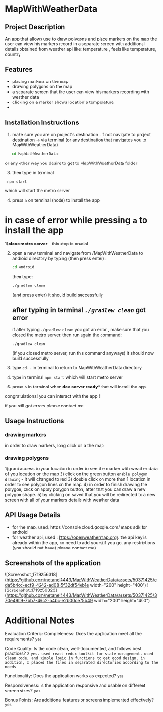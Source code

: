 # MapWithWeatherData

## Project Description

An app that allows use to draw polygons and place markers on the map
the user can view his markers record in a separate screen with additional details obtained from
weather api like: temperature , feels like temperature, country

## Features
- placing markers on the map
- drawing polygons on the map
- a separate screen that the user can view his markers recording with weather data
- clicking on a marker shows location's temperature
- 
## Installation Instructions
1) make sure you are on project's destination . if not navigate to project destination -> via terminal 
    (or any destination that navigates you to MapWithWeatherData)
 ```bash
    cd MapWithWeatherData
```
  or any other way you desire to get to MapWithWeatherData folder

3) then type in terminal
```bash
 npm start
```
 which will start the metro server
 
4) press  ```a``` on terminal (node) to install the app

# in case of error while pressing `a` to install the app

1)**close metro server** - this step is crucial

2) open a new terminal and navigate from /MapWithWeatherData to android directory by typing (then press enter) :  
 
   ```bash
   cd android
   ```
   then type:
   
    ```bash
    ./gradlew clean
    ```
   (and press enter) it should  build successfully
   
   ## after typing in terminal *`./gradlew clean`* got error
   
   if after typing  ```./gradlew clean``` you got an error , make sure that you closed the metro server. 
   then run again the command:
   ```bash
   ./gradlew clean
   ```
    (if you closed metro server, run this command anyways) it should now build successfully

4) type ```cd..``` in terminal to return to MapWithWeatherData directory
5) type in terminal ```npm start``` which will start metro server
6) press ```a``` in terminal when **dev server ready*** that will install the app 

congratulations! you can interact with the app !

if you still got errors please contact me . 

## Usage Instructions

### drawing markers

in order to draw markers, long click on a the map

### drawing polygons
1)grant access to your location in order to see the marker with weather data of you location on the map
2) click on the green button `enable polygon drawing` - it will changed to red
3) double click on more than 1 location in order to see polygon lines on the map.
4) in order to finish drawing the polygon, click on apply polygon button, after that you can draw a new polygon shape.
5) by clicking on saved that you will be redirected to a new screen with all of your markers details with weather data

## API Usage Details
- for the map, used, https://console.cloud.google.com/ maps sdk for android
- for weather api, used : https://openweathermap.org/.
  the api key is already within the app, no need to add yours(if you got any restrictions (you should not have) please contact me).
  
 ## Screenshots of the application
 ![Screenshot_1719256318](https://github.com/netanel4443/MapWithWeatherData/assets/50371425/cda5b4cc-ecf9-4242-ad08-5f32df54eb1e  width="200" height="400") 
 ![Screenshot_1719256323](https://github.com/netanel4443/MapWithWeatherData/assets/50371425/370e49b9-7bb7-46c2-a4bc-e2b00ce75b49  width="200" height="400")



 # Additional Notes
 Evaluation Criteria:
Completeness: Does the application meet all the requirements? ```yes```

Code Quality: Is the code clean, well-documented, and follows best practices? 
z ```
yes. used react redux toolkit for state management.
used clean code, and simple logic in functions to get good design. in addition, I placed the files in separated directories according to the needs ```

Functionality: Does the application works as expected? ```yes```

Responsiveness: Is the application responsive and usable on different screen sizes? ```yes```

Bonus Points: Are additional features or screens implemented effectively? ```yes```




